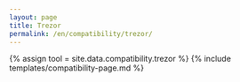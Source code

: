 ```yaml
---
layout: page
title: Trezor
permalink: /en/compatibility/trezor/
---
```

{% assign tool = site.data.compatibility.trezor %}
{% include templates/compatibility-page.md %}
